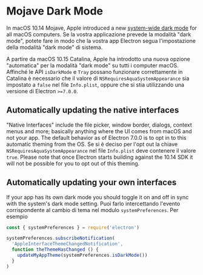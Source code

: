 # Mojave Dark Mode

In macOS 10.14 Mojave, Apple introduced a new [system-wide dark mode](https://developer.apple.com/design/human-interface-guidelines/macos/visual-design/dark-mode/) for all macOS computers.  Se la vostra applicazione prevede la modalità "dark mode", potete fare in modo che la vostra app Electron segua l'impostazione della modalità "dark mode" di sistema.

A partire da macOS 10.15 Catalina, Apple ha introdotto una nuova opzione "automatica" per la modalità "dark mode" su tutti i computer macOS. Affinché le API `isDarkMode` e `Tray` possano funzionare correttamente in Catalina è necessario che il valore di `NSRequiresAquaSystemAppearance` sia impostato a `false` nel file `Info.plist`, oppure che si stia utilizzando una versione di Electron `>=7.0.0`.

## Automatically updating the native interfaces

"Native Interfaces" include the file picker, window border, dialogs, context menus and more; basically anything where the UI comes from macOS and not your app.  The default behavior as of Electron 7.0.0 is to opt in to this automatic theming from the OS.  Se si è deciso per l'opt out la chiave `NSRequiresAquaSystemAppearance` nel file `Info.plist` deve contenere il valore `true`.  Please note that once Electron starts building against the 10.14 SDK it will not be possible for you to opt out of this theming.

## Automatically updating your own interfaces

If your app has its own dark mode you should toggle it on and off in sync with the system's dark mode setting.  Puoi farlo intercettando l'evento corrispondente al cambio di tema nel modulo `systemPreferences`.  Per esempio

```js
const { systemPreferences } = require('electron')

systemPreferences.subscribeNotification(
  'AppleInterfaceThemeChangedNotification',
  function theThemeHasChanged () {
    updateMyAppTheme(systemPreferences.isDarkMode())
  }
)
```
